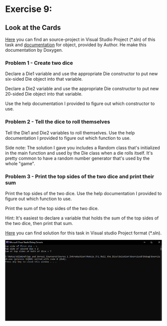 # Exercise 9: 
## Look at the Cards

[Here](/Course_1_Introduction/Module_3/1_Roll_the_Dice/Source/Exercise8/Exercise8.sln) you can find an source-project in Visual Studio Project (*.sln) of this task and [documentation](/Course_1_Introduction/Module_3/1_Roll_the_Dice/Source/Help/index.html) for object, provided by Author. He make this documentation by Doxygen.


### Problem 1 - Create two dice

Declare a Die1 variable and use the appropriate Die constructor to put new six-sided Die object into that variable.

Declare a Die2 variable and use the appropriate Die constructor to put new 20-sided Die object into that variable.

Use the help documentation I provided to figure out which constructor to use.

### Problem 2 - Tell the dice to roll themselves

Tell the Die1 and Die2 variables to roll themselves. Use the help documentation I provided to figure out which function to use.

Side note: The solution I gave you includes a Random class that's initialized in the main function and used by the Die class when a die rolls itself. It's pretty common to have a random number generator that's used by the whole "game".

### Problem 3 - Print the top sides of the two dice and print their sum

Print the top sides of the two dice. Use the help documentation I provided to figure out which function to use.

Print the sum of the top sides of the two dice.

Hint: It's easiest to declare a variable that holds the sum of the top sides of the two dice, then print that sum.


[Here](/Course_1_Introduction/Module_3/1_Roll_the_Dice/Solution/Exercise8/Exercise8.sln) you can find solution for this task in Visual studio Project format (*.sln).

![alt text](image.png)